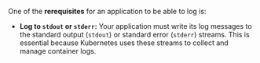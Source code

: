 One of the **rerequisites** for an application to be able to log is:

* **Log to `stdout` or `stderr`:** Your application must write its log messages to the standard output (`stdout`) or standard error (`stderr`) streams. This is essential because Kubernetes uses these streams to collect and manage container logs.
